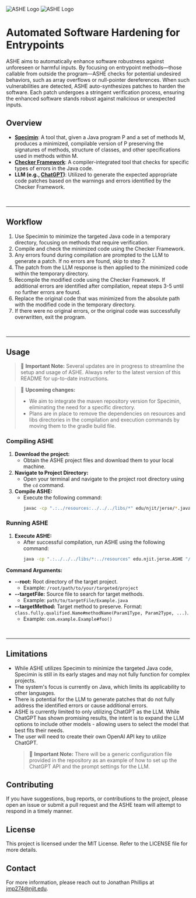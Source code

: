 ![ASHE Logo](https://i.ibb.co/415pDMQ/ASHE-Logo-Dark-BG.png#gh-dark-mode-only)
![ASHE Logo](https://i.ibb.co/YZdDbzX/ASHE-Logo-Light-BG.png#gh-light-mode-only)

# Automated Software Hardening for Entrypoints

ASHE aims to automatically enhance software robustness against unforeseen or harmful inputs. By focusing on entrypoint 
methods—those callable from outside the program—ASHE checks for potential undesired behaviors, such as array overflows 
or null-pointer dereferences. When such vulnerabilities are detected, ASHE auto-synthesizes patches to harden the 
software. Each patch undergoes a stringent verification process, ensuring the enhanced software stands robust against 
malicious or unexpected inputs.

## Overview

- **[Specimin](https://github.com/kelloggm/specimin)**: A tool that, given a Java program P and a set of methods M, 
produces a minimized, compilable version of P preserving the signatures of methods, structure of classes, and other 
specifications used in methods within M.
- **[Checker Framework](https://checkerframework.org/)**: A compiler-integrated tool that checks for specific types of 
errors in the Java code.
- **LLM (e.g., [ChatGPT](https://platform.openai.com/docs/introduction))**: Utilized to generate the expected 
appropriate code patches based on the warnings and errors identified by the Checker Framework.

<br/>

---

## Workflow

1. Use Specimin to minimize the targeted Java code in a temporary directory, focusing on methods that require 
verification.
2. Compile and check the minimized code using the Checker Framework.
3. Any errors found during compilation are prompted to the LLM to generate a patch. If no errors are found, skip
to step 7.
4. The patch from the LLM response is then applied to the minimized code within the temporary directory.
5. Recompile the modified code using the Checker Framework. If additional errors are identified after compilation, 
repeat steps 3-5 until no further errors are found.
6. Replace the original code that was minimized from the absolute path with the modified code in the temporary 
directory.
7. If there were no original errors, or the original code was successfully overwritten, exit the program.

<br/>

---

## Usage

> 🔴 **Important Note:**
> Several updates are in progress to streamline the setup and usage of ASHE. Always refer to the latest version of 
this README for up-to-date instructions.

> 🔴 **Upcoming changes:**
> - We aim to integrate the maven repository version for Specimin, eliminating the need for a specific directory.
> - Plans are in place to remove the dependencies on resources and libs directories in the compilation and execution 
commands by moving them to the gradle build file.

### Compiling ASHE

1. **Download the project:**
    - Obtain the ASHE project files and download them to your local machine.
2. **Navigate to Project Directory:**
    - Open your terminal and navigate to the project root directory using the `cd` command.
3. **Compile ASHE:**
    - Execute the following command:
      ```bash
      javac -cp ".:../resources:../../../libs/*" edu/njit/jerse/*.java
      ```

### Running ASHE

1. **Execute ASHE:**
    - After successful compilation, run ASHE using the following command:
      ```bash
      java -cp ".:../../../libs/*:../resources" edu.njit.jerse.ASHE "/root/path/to/your/targeted/project" "path/to/targetFile/Example.java" "com.example.Example#foo()"
      ```

**Command Arguments:**
- **--root:** Root directory of the target project.
    - Example: `/root/path/to/your/targeted/project`
- **--targetFile:** Source file to search for target methods.
    - Example: `path/to/targetFile/Example.java`
- **--targetMethod:** Target method to preserve. Format: 
`class.fully.qualified.Name#methodName(Param1Type, Param2Type, ...)`.
    - Example: `com.example.Example#foo()`

<br/>

---

## Limitations

- While ASHE utilizes Specimin to minimize the targeted Java code, Specimin is still in its early stages and may not 
fully function for complex projects.
- The system's focus is currently on Java, which limits its applicability to other languages.
- There is potential for the LLM to generate patches that do not fully address the identified errors or cause 
additional errors.
- ASHE is currently limited to only utilizing ChatGPT as the LLM. While ChatGPT has shown promising results, the intent 
is to expand the LLM options to include other models - allowing users to select the model that best fits their needs.
- The user will need to create their own OpenAI API key to utilize ChatGPT.
  > 🔴 **Important Note:** There will be a generic configuration file provided in the repository as an example of how 
to set up the ChatGPT API and the prompt settings for the LLM.

## Contributing

If you have suggestions, bug reports, or contributions to the project, please open an issue or submit a pull request 
and the ASHE team will attempt to respond in a timely manner.

## License

This project is licensed under the MIT License. Refer to the LICENSE file for more details.

## Contact

For more information, please reach out to Jonathan Phillips at [jmp274@njit.edu](mailto:jmp274@njit.edu).